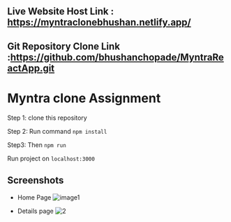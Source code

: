 ## Live Website Host Link : https://myntraclonebhushan.netlify.app/
## Git Repository Clone Link :https://github.com/bhushanchopade/MyntraReactApp.git

# Myntra clone Assignment

Step 1: clone this repository

Step 2: Run command `npm install`

Step3:  Then `npm run`

Run project on `localhost:3000`

## Screenshots
- Home Page
![image1](https://user-images.githubusercontent.com/80770323/158024414-087f56f5-c91b-41ea-9188-d5421c069c06.png)

- Details page
![2](https://user-images.githubusercontent.com/80770323/158024487-c8fc98c4-80c9-4e2e-8363-23542e64af0c.png)

